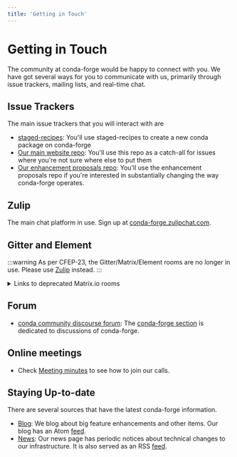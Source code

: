 ```yaml
---
title: 'Getting in Touch'
---
```


# Getting in Touch

The community at conda-forge would be happy to connect with you. We have got several ways for you to communicate with us, primarily through issue trackers, mailing lists, and real-time chat.

## Issue Trackers

The main issue trackers that you will interact with are

- [staged-recipes](https://github.com/conda-forge/staged-recipes/issues): You'll use staged-recipes to create a new conda package on conda-forge
- [Our main website repo](https://github.com/conda-forge/conda-forge.github.io/issues): You'll use this repo as a catch-all for issues where you're not sure where else to put them
- [Our enhancement proposals repo](https://github.com/conda-forge/cfep/issues): You'll use the enhancement proposals repo if you're interested in substantially changing the way conda-forge operates.

## Zulip

The main chat platform in use. Sign up at [conda-forge.zulipchat.com](https://conda-forge.zulipchat.com/).

## Gitter and Element

:::warning
As per CFEP-23, the Gitter/Matrix/Element rooms are no longer in use. Please use [Zulip](#zulip) instead.
:::

<details>

<summary>Links to deprecated Matrix.io rooms</summary>

The main chat rooms that you'll interact with are

- [gitter: general](https://gitter.im/conda-forge/conda-forge.github.io): Our general chat room for all things conda-forge. Pretty much any question can be asked here and others in the community may be able to help.
  Move stuff to an issue tracker if your question isn't getting resolved.
- [gitter: core/private](https://gitter.im/conda-forge/core): Private chat for the @conda-forge/core team to discuss continued operations and improvements to conda-forge.
- [gitter: power pc](https://gitter.im/conda-forge-ppc64le/Lobby): Public chat room for all things related to building for power pc (IBM) systems.
- [gitter: bot subteam](https://gitter.im/conda-forge/regro-cf-autotick-bot): Public chat room for all things related to the conda-forge automation infrastructure.
  Our automation infrastructure is colloquially referred to as "the bot".
- [gitter: compilers](https://gitter.im/conda-forge/conda-forge-compilers): Public chat room focused on the conda-forge compiler stack.
- [element: conda-forge-space](https://app.element.io/#/room/#conda-forge-space:matrix.org): An element space listing all conda-forge rooms.
- [element: interns](https://app.element.io/#/room/#conda-forge_conda-forge-interns:gitter.im): Public chat room for conda-forge interns to discuss projects and seek guidance from the community.
- [element: general](https://app.element.io/#/room/#conda-forge:matrix.org): Public chat room for the conda-forge community to discuss anything related to conda-forge.

Note: All Gitter room links forward to Element

</details>

## Forum

- [conda community discourse forum](https://conda.discourse.group/): The [conda-forge section](https://conda.discourse.group/c/pkg-building/conda-forge/25) is dedicated to discussions of conda-forge.

## Online meetings

- Check [Meeting minutes](./minutes.mdx) to see how to join our calls.

## Staying Up-to-date

There are several sources that have the latest conda-forge information.

- [Blog](/blog): We blog about big feature enhancements and other items. Our blog has an Atom [feed](pathname:///blog/atom.xml).
- [News](/news): Our news page has periodic notices about technical changes to our infrastructure. It is also served as an RSS [feed](pathname:///news/rss.xml).
